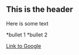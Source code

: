 ## This is the header

Here is some text
 
 *bullet 1
 *bullet 2
 
 [Link to Google](http://www.google.com)
 
